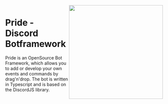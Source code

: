 <img align="right" src="https://get.sebb.li/files/PrideBotLogo-wS.png" height="300px" />

# Pride - Discord Botframework

Pride is an OpenSource Bot Framework, which allows you to add or develop your own events and commands by drag'n'drop. 
The bot is written in Typescript and is based on the DiscordJS library. 
